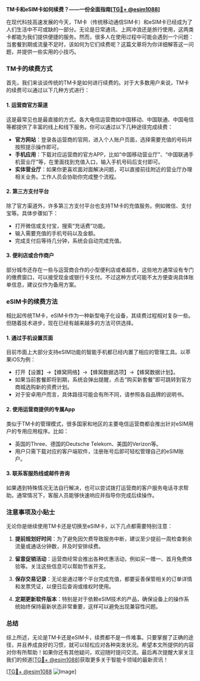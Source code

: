 **TM卡和eSIM卡如何续费？——一份全面指南[[TG💪+ @esim1088](https://t.me/s/esim1088)]**

在现代科技高速发展的今天，TM卡（传统移动通信SIM卡）和eSIM卡已经成为了人们生活中不可或缺的一部分。无论是日常通讯、上网冲浪还是旅行使用，这两类卡都能为我们提供便捷的服务。然而，很多人在使用过程中可能会遇到一个问题：当套餐到期或流量不足时，该如何为它们续费呢？这篇文章将为你详细解答这一问题，并提供一些实用的小技巧。

### TM卡的续费方式

首先，我们来谈谈传统的TM卡是如何进行续费的。对于大多数用户来说，TM卡的续费可以通过以下几种方式进行：

#### 1. **运营商官方渠道**
这是最常见也是最直接的方式。各大电信运营商如中国移动、中国联通、中国电信等都提供了丰富的线上和线下服务。你可以通过以下几种途径完成续费：
- **官方网站**：登录各运营商的官网，进入个人账户页面，选择需要充值的号码并按照提示操作即可。
- **手机应用**：下载对应运营商的官方APP，比如“中国移动营业厅”、“中国联通手机营业厅”等，在里面找到充值入口，输入手机号码后支付即可。
- **实体营业厅**：如果你更喜欢面对面解决问题，可以直接前往附近的营业厅办理相关业务。工作人员会协助你完成整个流程。

#### 2. **第三方支付平台**
除了官方渠道外，许多第三方支付平台也支持TM卡的充值服务。例如微信、支付宝等。具体步骤如下：
- 打开微信或支付宝，搜索“充话费”功能。
- 输入需要充值的手机号码以及金额。
- 完成支付后等待几分钟，系统会自动完成充值。

#### 3. **便利店或合作商户**
部分城市还存在一些与运营商合作的小型便利店或者超市，这些地方通常设有专门的缴费窗口，可以接受现金或银行卡支付。不过这种方式可能不太方便查询具体账单信息，建议仅作为备用方案。

### eSIM卡的续费方法

相比起传统TM卡，eSIM卡作为一种新型电子化设备，其续费过程相对复杂一些。但随着技术进步，现在已经有越来越多的方法可供选择。

#### 1. **通过手机设置页面**
目前市面上大部分支持eSIM功能的智能手机都已经内置了相应的管理工具。以苹果iOS为例：
- 打开【设置】->【蜂窝网络】->【蜂窝数据选项】->【蜂窝数据计划】。
- 如果当前套餐即将到期，系统会弹出提醒，点击“购买新套餐”即可跳转到官方商城选购新的资费计划。
- 对于安卓用户而言，具体路径可能会有所不同，请参照各自品牌的说明书。

#### 2. **使用运营商提供的专属App**
类似于TM卡的管理模式，很多国家和地区的主要电信运营商都会推出针对eSIM用户的专用应用程序。比如：
- 英国的Three、德国的Deutsche Telekom、美国的Verizon等。
- 用户只需下载对应的客户端软件，注册账号后即可轻松管理自己的eSIM账户。

#### 3. **联系客服热线或邮件咨询**
如果遇到特殊情况无法自行解决，也可以尝试拨打运营商的客户服务电话寻求帮助。通常情况下，客服人员能够快速响应并指导你完成后续操作。

### 注意事项及小贴士

无论你是继续使用TM卡还是切换至eSIM卡，以下几点都需要特别注意：

1. **提前规划好时间**：为了避免因欠费导致服务中断，建议至少提前一周检查剩余流量或通话分钟数，并及时安排续费。
   
2. **留意促销活动**：运营商经常会推出各种优惠活动，例如买一赠一、首月免费体验等。关注这些信息可以帮助节省开支。

3. **保存交易记录**：无论是通过哪个平台完成充值，都要妥善保管相关的订单详情和发票凭证，以便日后查询或维权时使用。

4. **定期更新软件版本**：特别是对于依赖eSIM技术的产品，确保设备上的操作系统始终保持最新状态非常重要，这样可以避免出现兼容性问题。

### 总结

综上所述，无论是TM卡还是eSIM卡，续费都不是一件难事。只要掌握了正确的途径，并且养成良好的习惯，就可以轻松应对各种突发状况。希望本文所提供的内容对你有所帮助！如果你还有其他疑问，欢迎随时提问交流。最后再次提醒大家关注我们的频道[[TG💪+ @esim1088](https://t.me/s/esim1088)]获取更多关于智能卡领域的最新资讯！

[[TG💪+ @esim1088](https://t.me/s/esim1088) ![Image](https://i.postimg.cc/4NQfJmqS/Snipaste-2025-05-13-00-14-12.png)]